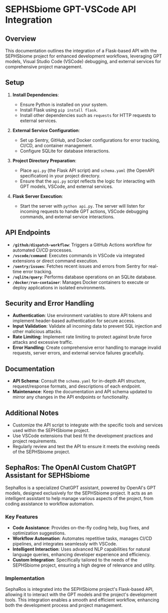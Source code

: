# SEPHSbiome GPT-VSCode API Integration

## Overview
This documentation outlines the integration of a Flask-based API with the SEPHSbiome project for enhanced development workflows, leveraging GPT models, Visual Studio Code (VSCode) debugging, and external services for comprehensive project management.

## Setup
1. **Install Dependencies**:
   - Ensure Python is installed on your system.
   - Install Flask using `pip install flask`.
   - Install other dependencies such as `requests` for HTTP requests to external services.

2. **External Service Configuration**:
   - Set up Sentry, GitHub, and Docker configurations for error tracking, CI/CD, and container management.
   - Configure SQLite for database interactions.

3. **Project Directory Preparation**:
   - Place `api.py` (the Flask API script) and `schema.yaml` (the OpenAPI specification) in your project directory.
   - Ensure that the `api.py` script reflects the logic for interacting with GPT models, VSCode, and external services.

4. **Flask Server Execution**:
   - Start the server with `python api.py`. The server will listen for incoming requests to handle GPT actions, VSCode debugging commands, and external service interactions.

## API Endpoints
- **`/github/dispatch-workflow`**: Triggers a GitHub Actions workflow for automated CI/CD processes.
- **`/vscode/command`**: Executes commands in VSCode via integrated extensions or direct command execution.
- **`/sentry/issues`**: Fetches recent issues and errors from Sentry for real-time error tracking.
- **`/sqlite/query`**: Performs database operations on an SQLite database.
- **`/docker/run-container`**: Manages Docker containers to execute or deploy applications in isolated environments.

## Security and Error Handling
- **Authentication**: Use environment variables to store API tokens and implement header-based authentication for secure access.
- **Input Validation**: Validate all incoming data to prevent SQL injection and other malicious attacks.
- **Rate Limiting**: Implement rate limiting to protect against brute force attacks and excessive traffic.
- **Error Handling**: Create comprehensive error handling to manage invalid requests, server errors, and external service failures gracefully.

## Documentation
- **API Schema**: Consult the `schema.yaml` for in-depth API structure, request/response formats, and descriptions of each endpoint.
- **Maintenance**: Keep the documentation and API schema updated to mirror any changes in the API endpoints or functionality.

## Additional Notes
- Customize the API script to integrate with the specific tools and services used within the SEPHSbiome project.
- Use VSCode extensions that best fit the development practices and project requirements.
- Regularly review and test the API to ensure it meets the evolving needs of the SEPHSbiome project.

## SephaRos: The OpenAI Custom ChatGPT Assistant for SEPHSbiome

SephaRos is a specialized ChatGPT assistant, powered by OpenAI's GPT models, designed exclusively for the SEPHSbiome project. It acts as an intelligent assistant to help manage various aspects of the project, from coding assistance to workflow automation.

### Key Features
- **Code Assistance**: Provides on-the-fly coding help, bug fixes, and optimization suggestions.
- **Workflow Automation**: Automates repetitive tasks, manages CI/CD pipelines, and integrates seamlessly with VSCode.
- **Intelligent Interaction**: Uses advanced NLP capabilities for natural language queries, enhancing developer experience and efficiency.
- **Custom Integration**: Specifically tailored to the needs of the SEPHSbiome project, ensuring a high degree of relevance and utility.

### Implementation
SephaRos is integrated into the SEPHSbiome project's Flask-based API, allowing it to interact with the GPT models and the project's development tools. This integration enables a smooth and efficient workflow, enhancing both the development process and project management.
